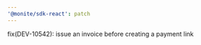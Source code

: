 ```yaml
---
'@monite/sdk-react': patch
---
```


fix(DEV-10542): issue an invoice before creating a payment link
